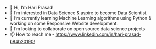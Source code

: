 - 👋 Hi, I’m Hari Prasad!
- 👀 I’m interested in Data Science & aspire to become Data Scientist.
- 🌱 I’m currently learning Machine Learning algorithms using Python & working on some Responsive Website development.
- 💞️ I’m looking to collaborate on open source data science projects
- 📫 How to reach me - https://www.linkedin.com/in/hari-prasad-b84b20190/

<!---
HariPrasad-1999/HariPrasad-1999 is a ✨ special ✨ repository because its `README.md` (this file) appears on your GitHub profile.
You can click the Preview link to take a look at your changes.
--->
